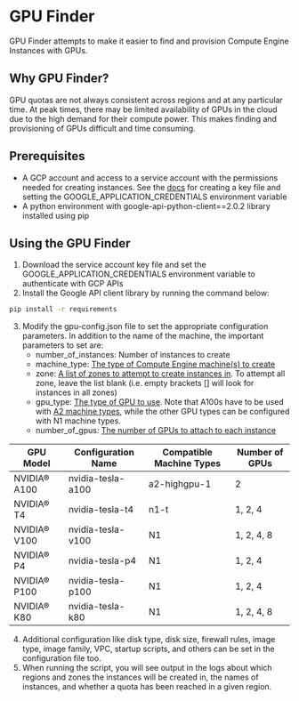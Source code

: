 # GPU Finder

GPU Finder attempts to make it easier to find and provision Compute Engine Instances with GPUs.

## Why GPU Finder?

GPU quotas are not always consistent across regions and at any particular time. At peak times, there may be limited availability of GPUs in the cloud due to the high demand for their compute power. This makes finding and provisioning of GPUs difficult and time consuming.

## Prerequisites

* A GCP account and access to a service account with the permissions needed for creating instances. See the [docs](https://cloud.google.com/docs/authentication/production#passing_variable) for creating a key file and setting the GOOGLE_APPLICATION_CREDENTIALS environment variable
* A python environment with google-api-python-client==2.0.2 library installed using pip

## Using the GPU Finder

1. Download the service account key file and set the GOOGLE_APPLICATION_CREDENTIALS environment variable to authenticate with GCP APIs
2. Install the Google API client library by running the command below:
```bash
pip install -r requirements
```` 
3. Modify the gpu-config.json file to set the appropriate configuration parameters. In addition to the name of the machine, the important parameters to set are:
    * number_of_instances: Number of instances to create
    * machine_type: [The type of Compute Engine machine(s) to create](https://cloud.google.com/compute/docs/machine-types)
    * zone: [A list of zones to attempt to create instances in](https://cloud.google.com/compute/docs/regions-zones). To attempt all zone, leave the list blank (i.e. empty brackets [] will look for instances in all zones)
    * gpu_type: [The type of GPU to use](https://cloud.google.com/compute/docs/gpus). Note that A100s have to be used with [A2 machine types](https://cloud.google.com/compute/docs/gpus/create-vm-with-gpus#examples-add-gpu-a100), while the other GPU types can be configured with N1 machine types.
    * number_of_gpus: [The number of GPUs to attach to each instance](https://cloud.google.com/compute/docs/gpus)

| GPU Model    | Configuration Name   | Compatible Machine Types | Number of GPUs |
|--------------|----------------------|--------------------------|----------------|
| NVIDIA® A100 | nvidia-tesla-a100    | a2-highgpu-1|2|4|8|16|g  | 1, 2, 4, 8, 16 |
| NVIDIA® T4   | nvidia-tesla-t4      | n1-t                     | 1, 2, 4        |
| NVIDIA® V100 | nvidia-tesla-v100    | N1                       | 1, 2, 4, 8     |
| NVIDIA® P4   | nvidia-tesla-p4      | N1                       | 1, 2, 4        |
| NVIDIA® P100 | nvidia-tesla-p100    | N1                       | 1, 2, 4        |
| NVIDIA® K80  | nvidia-tesla-k80     | N1                       | 1, 2, 4, 8     |

4. Additional configuration like disk type, disk size, firewall rules, image type, image family, VPC, startup scripts, and others can be set in the configuration file too.
5. When running the script, you will see output in the logs about which regions and zones the instances will be created in, the names of instances, and whether a quota has been reached in a given region.


